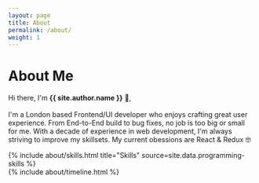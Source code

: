 ```yaml
---
layout: page
title: About
permalink: /about/
weight: 1
---
```


# **About Me**

Hi there, I'm **{{ site.author.name }}** :wave:,<br><br>
I'm a London based Frontend/UI developer who enjoys crafting great user experience. From End-to-End build to bug fixes, no job is too big or small for me. With a decade of experience in web development, I'm always striving to improve my skillsets. My current obessions are React & Redux :nerd_face:

<div class="row">
{% include about/skills.html title="Skills" source=site.data.programming-skills %}
<!-- {% include about/skills.html title="Other Skills" source=site.data.other-skills %} -->
</div>

<div class="row">
{% include about/timeline.html %}
</div>
